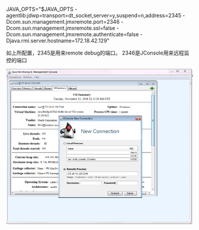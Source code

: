 JAVA_OPTS="$JAVA_OPTS -agentlib:jdwp=transport=dt_socket,server=y,suspend=n,address=2345 -Dcom.sun.management.jmxremote.port=2346 -Dcom.sun.management.jmxremote.ssl=false -Dcom.sun.management.jmxremote.authenticate=false -Djava.rmi.server.hostname=172.18.42.129"

如上所配置，2345是用来remote debug的端口。 2346是JConsole用来远程监控的端口

![](https://github.com/greatsharp/VMWare-ESXi-Cent-OS-/blob/master/images/JConsole_remote.png)
